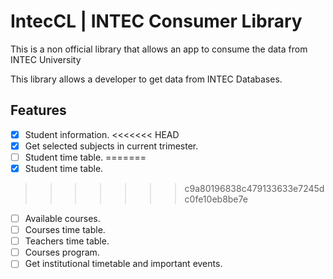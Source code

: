 # IntecCL | INTEC Consumer Library
This is a non official library that allows an app to consume the data from INTEC University

This library allows a developer to get data from INTEC Databases.

## Features
- [x] Student information.
<<<<<<< HEAD
- [x] Get selected subjects in current trimester.
- [ ] Student time table.
=======
- [x] Student time table.
>>>>>>> c9a80196838c479133633e7245dc0fe10eb8be7e
- [ ] Available courses.
- [ ] Courses time table.
- [ ] Teachers time table.
- [ ] Courses program.
- [ ] Get institutional timetable and important events.
